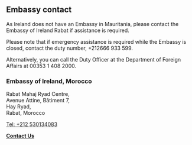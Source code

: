 ## Embassy contact

As Ireland does not have an Embassy in Mauritania, please contact the Embassy of Ireland Rabat if assistance is required.

Please note that if emergency assistance is required while the Embassy is closed, contact the duty number, +212666 933 599.

Alternatively, you can call the Duty Officer at the Department of Foreign Affairs at 00353 1 408 2000.

### Embassy of Ireland, Morocco

Rabat Mahaj Ryad Centre,   
Avenue Attine, Bâtiment 7,   
Hay Ryad,   
Rabat, Morocco

[Tel: +212 530134083](tel:+212530134083)

[**Contact Us**](/en/morocco/rabat/contact/)